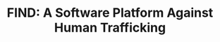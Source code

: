 ---
title: "FIND: A Software Platform Against Human Trafficking"
description: Technological platform under development. This solution is being financed by the United Nations Office on Drugs and Crime. It includes an AI module based on IBM Watson, mobile applications and a dashboard.


people:
  - mastDiana
  - udgLaura
  - mastCamilo
  - mastSantiago
  - mastSergio
  - facultyMario
link: https://thesoftwaredesignlab.github.io/blog/2018/09/01/bluehack.html
layout: project
image: /img/project-images/findBlueHack.jpg
---